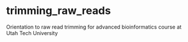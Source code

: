 # trimming_raw_reads
Orientation to raw read trimming for advanced bioinformatics course at Utah Tech University
